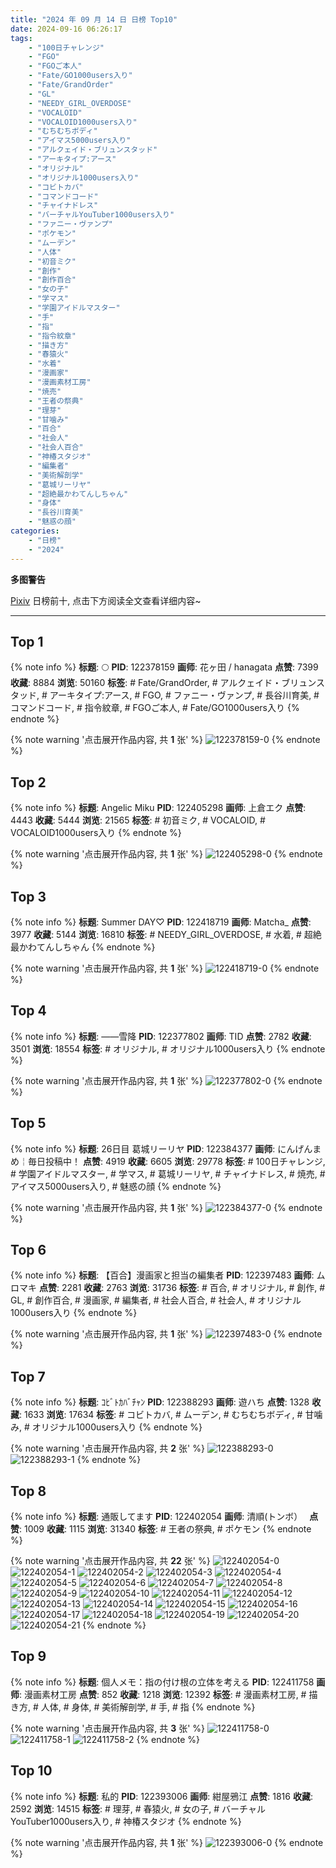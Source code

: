 ```yaml
---
title: "2024 年 09 月 14 日 日榜 Top10"
date: 2024-09-16 06:26:17
tags:
    - "100日チャレンジ"
    - "FGO"
    - "FGOご本人"
    - "Fate/GO1000users入り"
    - "Fate/GrandOrder"
    - "GL"
    - "NEEDY_GIRL_OVERDOSE"
    - "VOCALOID"
    - "VOCALOID1000users入り"
    - "むちむちボディ"
    - "アイマス5000users入り"
    - "アルクェイド・ブリュンスタッド"
    - "アーキタイプ:アース"
    - "オリジナル"
    - "オリジナル1000users入り"
    - "コビトカバ"
    - "コマンドコード"
    - "チャイナドレス"
    - "バーチャルYouTuber1000users入り"
    - "ファニー・ヴァンプ"
    - "ポケモン"
    - "ムーデン"
    - "人体"
    - "初音ミク"
    - "創作"
    - "創作百合"
    - "女の子"
    - "学マス"
    - "学園アイドルマスター"
    - "手"
    - "指"
    - "指令紋章"
    - "描き方"
    - "春猿火"
    - "水着"
    - "漫画家"
    - "漫画素材工房"
    - "焼売"
    - "王者の祭典"
    - "理芽"
    - "甘噛み"
    - "百合"
    - "社会人"
    - "社会人百合"
    - "神椿スタジオ"
    - "編集者"
    - "美術解剖学"
    - "葛城リーリヤ"
    - "超絶最かわてんしちゃん"
    - "身体"
    - "長谷川育美"
    - "魅惑の顔"
categories:
    - "日榜"
    - "2024"
---
```


<i class="fa fa-triangle-exclamation"></i>**多图警告**<i class="fa fa-triangle-exclamation"></i>

[Pixiv](https://www.pixiv.net/) 日榜前十, 点击下方阅读全文查看详细内容~

<!-- more -->

---

## Top 1

{% note info %}
**标题**: 🌕
**PID**: 122378159 **画师**: 花ヶ田 / hanagata
**点赞**: 7399 **收藏**: 8884 **浏览**: 50160
**标签**: # Fate/GrandOrder, # アルクェイド・ブリュンスタッド, # アーキタイプ:アース, # FGO, # ファニー・ヴァンプ, # 長谷川育美, # コマンドコード, # 指令紋章, # FGOご本人, # Fate/GO1000users入り
{% endnote %}

{% note warning '点击展开作品内容, 共 **1** 张' %}
![122378159-0](https://i.pixiv.re/img-original/img/2024/09/13/00/11/35/122378159_p0.png)
{% endnote %}

## Top 2

{% note info %}
**标题**: Angelic Miku
**PID**: 122405298 **画师**: 上倉エク
**点赞**: 4443 **收藏**: 5444 **浏览**: 21565
**标签**: # 初音ミク, # VOCALOID, # VOCALOID1000users入り
{% endnote %}

{% note warning '点击展开作品内容, 共 **1** 张' %}
![122405298-0](https://i.pixiv.re/img-original/img/2024/09/14/00/00/39/122405298_p0.jpg)
{% endnote %}

## Top 3

{% note info %}
**标题**: Summer DAY♡
**PID**: 122418719 **画师**: Matcha_
**点赞**: 3977 **收藏**: 5144 **浏览**: 16810
**标签**: # NEEDY_GIRL_OVERDOSE, # 水着, # 超絶最かわてんしちゃん
{% endnote %}

{% note warning '点击展开作品内容, 共 **1** 张' %}
![122418719-0](https://i.pixiv.re/img-original/img/2024/09/14/13/11/30/122418719_p0.jpg)
{% endnote %}

## Top 4

{% note info %}
**标题**: ——雪降
**PID**: 122377802 **画师**: TID
**点赞**: 2782 **收藏**: 3501 **浏览**: 18554
**标签**: # オリジナル, # オリジナル1000users入り
{% endnote %}

{% note warning '点击展开作品内容, 共 **1** 张' %}
![122377802-0](https://i.pixiv.re/img-original/img/2024/09/13/00/02/43/122377802_p0.jpg)
{% endnote %}

## Top 5

{% note info %}
**标题**: 26日目 葛城リーリヤ
**PID**: 122384377 **画师**: にんげんまめ￤毎日投稿中！
**点赞**: 4919 **收藏**: 6605 **浏览**: 29778
**标签**: # 100日チャレンジ, # 学園アイドルマスター, # 学マス, # 葛城リーリヤ, # チャイナドレス, # 焼売, # アイマス5000users入り, # 魅惑の顔
{% endnote %}

{% note warning '点击展开作品内容, 共 **1** 张' %}
![122384377-0](https://i.pixiv.re/img-original/img/2024/09/13/07/18/05/122384377_p0.png)
{% endnote %}

## Top 6

{% note info %}
**标题**: 【百合】漫画家と担当の編集者
**PID**: 122397483 **画师**: ムロマキ
**点赞**: 2281 **收藏**: 2763 **浏览**: 31736
**标签**: # 百合, # オリジナル, # 創作, # GL, # 創作百合, # 漫画家, # 編集者, # 社会人百合, # 社会人, # オリジナル1000users入り
{% endnote %}

{% note warning '点击展开作品内容, 共 **1** 张' %}
![122397483-0](https://i.pixiv.re/img-original/img/2024/09/13/20/05/01/122397483_p0.jpg)
{% endnote %}

## Top 7

{% note info %}
**标题**: ｺﾋﾞﾄｶﾊﾞﾁｬﾝ
**PID**: 122388293 **画师**: 遊ハち
**点赞**: 1328 **收藏**: 1633 **浏览**: 17634
**标签**: # コビトカバ, # ムーデン, # むちむちボディ, # 甘噛み, # オリジナル1000users入り
{% endnote %}

{% note warning '点击展开作品内容, 共 **2** 张' %}
![122388293-0](https://i.pixiv.re/img-original/img/2024/09/13/12/05/19/122388293_p0.png)
![122388293-1](https://i.pixiv.re/img-original/img/2024/09/13/12/05/19/122388293_p1.png)
{% endnote %}

## Top 8

{% note info %}
**标题**: 通販してます
**PID**: 122402054 **画师**: 清順(トンボ）　
**点赞**: 1009 **收藏**: 1115 **浏览**: 31340
**标签**: # 王者の祭典, # ポケモン
{% endnote %}

{% note warning '点击展开作品内容, 共 **22** 张' %}
![122402054-0](https://i.pixiv.re/img-original/img/2024/09/13/22/26/56/122402054_p0.jpg)
![122402054-1](https://i.pixiv.re/img-original/img/2024/09/13/22/26/56/122402054_p1.jpg)
![122402054-2](https://i.pixiv.re/img-original/img/2024/09/13/22/26/56/122402054_p2.jpg)
![122402054-3](https://i.pixiv.re/img-original/img/2024/09/13/22/26/56/122402054_p3.jpg)
![122402054-4](https://i.pixiv.re/img-original/img/2024/09/13/22/26/56/122402054_p4.jpg)
![122402054-5](https://i.pixiv.re/img-original/img/2024/09/13/22/26/56/122402054_p5.jpg)
![122402054-6](https://i.pixiv.re/img-original/img/2024/09/13/22/26/56/122402054_p6.jpg)
![122402054-7](https://i.pixiv.re/img-original/img/2024/09/13/22/26/56/122402054_p7.jpg)
![122402054-8](https://i.pixiv.re/img-original/img/2024/09/13/22/26/56/122402054_p8.jpg)
![122402054-9](https://i.pixiv.re/img-original/img/2024/09/13/22/26/56/122402054_p9.jpg)
![122402054-10](https://i.pixiv.re/img-original/img/2024/09/13/22/26/56/122402054_p10.jpg)
![122402054-11](https://i.pixiv.re/img-original/img/2024/09/13/22/26/56/122402054_p11.jpg)
![122402054-12](https://i.pixiv.re/img-original/img/2024/09/13/22/26/56/122402054_p12.jpg)
![122402054-13](https://i.pixiv.re/img-original/img/2024/09/13/22/26/56/122402054_p13.jpg)
![122402054-14](https://i.pixiv.re/img-original/img/2024/09/13/22/26/56/122402054_p14.jpg)
![122402054-15](https://i.pixiv.re/img-original/img/2024/09/13/22/26/56/122402054_p15.jpg)
![122402054-16](https://i.pixiv.re/img-original/img/2024/09/13/22/26/56/122402054_p16.jpg)
![122402054-17](https://i.pixiv.re/img-original/img/2024/09/13/22/26/56/122402054_p17.jpg)
![122402054-18](https://i.pixiv.re/img-original/img/2024/09/13/22/26/56/122402054_p18.jpg)
![122402054-19](https://i.pixiv.re/img-original/img/2024/09/13/22/26/56/122402054_p19.jpg)
![122402054-20](https://i.pixiv.re/img-original/img/2024/09/13/22/26/56/122402054_p20.jpg)
![122402054-21](https://i.pixiv.re/img-original/img/2024/09/13/22/26/56/122402054_p21.jpg)
{% endnote %}

## Top 9

{% note info %}
**标题**: 個人メモ：指の付け根の立体を考える
**PID**: 122411758 **画师**: 漫画素材工房
**点赞**: 852 **收藏**: 1218 **浏览**: 12392
**标签**: # 漫画素材工房, # 描き方, # 人体, # 身体, # 美術解剖学, # 手, # 指
{% endnote %}

{% note warning '点击展开作品内容, 共 **3** 张' %}
![122411758-0](https://i.pixiv.re/img-original/img/2024/09/14/06/00/05/122411758_p0.jpg)
![122411758-1](https://i.pixiv.re/img-original/img/2024/09/14/06/00/05/122411758_p1.jpg)
![122411758-2](https://i.pixiv.re/img-original/img/2024/09/14/06/00/05/122411758_p2.jpg)
{% endnote %}

## Top 10

{% note info %}
**标题**: 私的
**PID**: 122393006 **画师**: 紺屋鴉江
**点赞**: 1816 **收藏**: 2592 **浏览**: 14515
**标签**: # 理芽, # 春猿火, # 女の子, # バーチャルYouTuber1000users入り, # 神椿スタジオ
{% endnote %}

{% note warning '点击展开作品内容, 共 **1** 张' %}
![122393006-0](https://i.pixiv.re/img-original/img/2024/09/13/17/09/57/122393006_p0.jpg)
{% endnote %}
